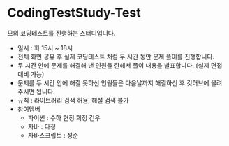 # CodingTestStudy-Test

모의 코딩테스트를 진행하는 스터디입니다.

- 일시 : 화 15시 ~ 18시
- 전체 화면 공유 후 실제 코딩테스트 처럼 두 시간 동안 문제 풀이를 진행합니다.
- 두 시간 안에 문제를 해결해 낸 인원들 한해서 풀이 내용을 발표합니다. (실제 면접 대비 가능)
- 문제를 두 시간 안에 해결 못하신 인원들은 다음날까지 해결하신 후 깃허브에 올려주시면 됩니다.
- 규칙 : 라이브러리 검색 허용, 해설 검색 불가
- 참여멤버
    - 파이썬 : 수하 현정 희정 건우
    - 자바 : 다정
    - 자바스크립트 : 성준

